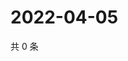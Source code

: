 # 2022-04-05

共 0 条

<!-- BEGIN WEIBO -->
<!-- 最后更新时间 Tue Apr 05 2022 17:14:53 GMT+0800 (China Standard Time) -->

<!-- END WEIBO -->

